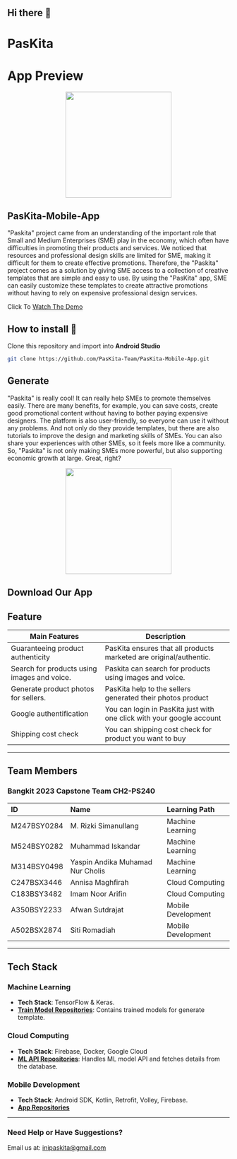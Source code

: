 ## Hi there 👋
# PasKita
# App Preview
<p align="center">
<img width="240" src="https://github.com/PasKita-Team/PasKita-Mobile-App/blob/main/resources/gif1.gif">
</p>

## PasKita-Mobile-App

"Paskita" project came from an understanding of the important role
that Small and Medium Enterprises (SME) play in the economy, which often have difficulties in
promoting their products and services. We noticed that resources and professional design
skills are limited for SME, making it difficult for them to create effective promotions. Therefore,
the "Paskita" project comes as a solution by giving SME access to a collection of creative
templates that are simple and easy to use. By using the "PasKita" app, SME can easily
customize these templates to create attractive promotions without having to rely on expensive
professional design services.

Click To [Watch The Demo](https://drive.google.com/file/d/1jSHvNt9DPKioVHX1vsNc9JebKYjqaF-x/view?usp=sharing)

## How to install 🔧
Clone this repository and import into **Android Studio**
```bash
git clone https://github.com/PasKita-Team/PasKita-Mobile-App.git
```


## Generate 

"Paskita" is really cool! It can really help SMEs to promote themselves easily. There are many benefits, for example, 
you can save costs, create good promotional content without having to bother paying expensive designers. The platform is 
also user-friendly, so everyone can use it without any problems. And not only do they provide templates, but there are also 
tutorials to improve the design and marketing skills of SMEs. You can also share your experiences with other SMEs, so it feels 
more like a community. So, "Paskita" is not only making SMEs more powerful, but also supporting economic growth at large. Great, right?


<p align="center">
<img width="240" src="https://github.com/PasKita-Team/PasKita-Mobile-App/blob/main/resources/gif2.gif">
</p>

## Download Our App

## Feature 

| Main Features                              | Description                                                                                 |
|------------------------------------------- |---------------------------------------------------------------------------------------------|
|Guaranteeing product authenticity           |PasKita ensures that all products marketed are original/authentic.                           |
|Search for products using images and voice. |Paskita can search for products using images and voice.                                      |
|Generate product photos for sellers.        |PasKita help to the sellers generated their photos product                                   |
|Google authentification                     |You can login in PasKita just with one click with your google account                        |
|Shipping cost check                         |You can shipping cost check for product you want to buy                                      |

---

## Team Members
### Bangkit 2023 Capstone Team CH2-PS240

| ID              | Name                             | Learning Path       |
|:----------------|:-------------------------------  |:--------------------|
| M247BSY0284     | M. Rizki Simanullang             | Machine Learning    |
| M524BSY0282     | Muhammad Iskandar                | Machine Learning    |
| M314BSY0498     | Yaspin Andika Muhamad Nur Cholis | Machine Learning    |
| C247BSX3446     | Annisa Maghfirah                 | Cloud Computing     |
| C183BSY3482     | Imam Noor Arifin                 | Cloud Computing     |
| A350BSY2233     | Afwan Sutdrajat                  | Mobile Development  |
| A502BSX2874     | Siti Romadiah                    | Mobile Development  |

---

## Tech Stack

### Machine Learning
- **Tech Stack**: TensorFlow & Keras.
- **[Train Model Repositories](https://github.com/PasKita-Team/PasKita-MachineLearning)**: Contains trained models for generate template.

### Cloud Computing
- **Tech Stack**: Firebase, Docker, Google Cloud
- **[ML API Repositories](https://github.com/PasKita-Team/PasKita-CloudComputing)**: Handles ML model API and fetches details from the database.

### Mobile Development
- **Tech Stack**: Android SDK, Kotlin, Retrofit, Volley, Firebase.
- **[App Repositories](https://github.com/PasKita-Team/PasKita-Mobile-App)**

---

### Need Help or Have Suggestions?
Email us at: [inipaskita@gmail.com](mailto:inipaskita@gmail.com)

